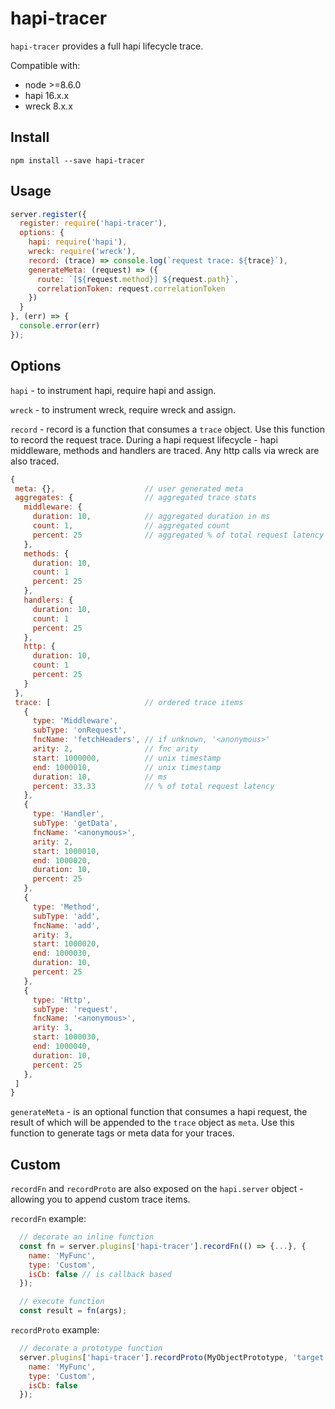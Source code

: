# hapi-tracer
`hapi-tracer` provides a full hapi lifecycle trace.

Compatible with:
- node >=8.6.0
- hapi 16.x.x
- wreck 8.x.x

## Install
`npm install --save hapi-tracer`

## Usage
```javascript
server.register({
  register: require('hapi-tracer'),
  options: {
    hapi: require('hapi'),
    wreck: require('wreck'),
    record: (trace) => console.log(`request trace: ${trace}`),
    generateMeta: (request) => ({ 
      route: `[${request.method}] ${request.path}`,
      correlationToken: request.correlationToken 
    })
  }
}, (err) => {
  console.error(err)
});
```

## Options
`hapi` - to instrument hapi, require hapi and assign.

`wreck` - to instrument wreck, require wreck and assign.

`record` - record is a function that consumes a `trace` object. Use this function to record the request trace.
During a hapi request lifecycle - hapi middleware, methods and handlers are traced. Any http calls via wreck are also traced.
```javascript
{
 meta: {},                    // user generated meta
 aggregates: {                // aggregated trace stats
   middleware: {
     duration: 10,            // aggregated duration in ms
     count: 1,                // aggregated count
     percent: 25              // aggregated % of total request latency
   },
   methods: {
     duration: 10,
     count: 1
     percent: 25
   },
   handlers: {
     duration: 10,
     count: 1
     percent: 25
   },
   http: {
     duration: 10,
     count: 1
     percent: 25
   }
 },
 trace: [                     // ordered trace items
   {
     type: 'Middleware',
     subType: 'onRequest',
     fncName: 'fetchHeaders', // if unknown, '<anonymous>'
     arity: 2,                // fnc arity
     start: 1000000,          // unix timestamp
     end: 1000010,            // unix timestamp
     duration: 10,            // ms
     percent: 33.33           // % of total request latency
   },
   {
     type: 'Handler',
     subType: 'getData',
     fncName: '<anonymous>',
     arity: 2,
     start: 1000010,
     end: 1000020,
     duration: 10,
     percent: 25
   },
   {
     type: 'Method',
     subType: 'add',
     fncName: 'add',
     arity: 3,
     start: 1000020,
     end: 1000030,
     duration: 10,
     percent: 25
   },
   {
     type: 'Http',
     subType: 'request',
     fncName: '<anonymous>',
     arity: 3,
     start: 1000030,
     end: 1000040,
     duration: 10,
     percent: 25
   },
 ]
}
```

`generateMeta` - is an optional function that consumes a hapi request, the result of which will be appended to the `trace` object as `meta`.
Use this function to generate tags or meta data for your traces.

## Custom

`recordFn` and `recordProto` are also exposed on the `hapi.server` object - allowing you to append custom trace items.

`recordFn` example:
```javascript
  // decorate an inline function
  const fn = server.plugins['hapi-tracer'].recordFn(() => {...}, {
    name: 'MyFunc',
    type: 'Custom',
    isCb: false // is callback based
  });

  // execute function
  const result = fn(args);
```

`recordProto` example:
```javascript
  // decorate a prototype function 
  server.plugins['hapi-tracer'].recordProto(MyObjectPrototype, 'target', {
    name: 'MyFunc',
    type: 'Custom',
    isCb: false
  });
```